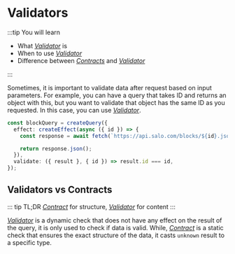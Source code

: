 # Validators

:::tip You will learn

- What [_Validator_](/api/primitives/validator) is
- When to use [_Validator_](/api/primitives/validator)
- Difference between [_Contracts_](/api/primitives/contract) and [_Validator_](/api/primitives/validator)

:::

Sometimes, it is important to validate data after request based on input parameters. For example, you can have a query that takes ID and returns an object with this, but you want to validate that object has the same ID as you requested. In this case, you can use [_Validator_](/api/primitives/validator).

```ts
const blockQuery = createQuery({
  effect: createEffect(async ({ id }) => {
    const response = await fetch(`https://api.salo.com/blocks/${id}.json`);

    return response.json();
  }),
  validate: ({ result }, { id }) => result.id === id,
});
```

## Validators vs Contracts

::: tip TL;DR
[_Contract_](/api/primitives/contract) for structure, [_Validator_](/api/primitives/validator) for content
:::

[_Validator_](/api/primitives/validator) is a dynamic check that does not have any effect on the result of the query, it is only used to check if data is valid. While, [_Contract_](/api/primitives/contract) is a static check that ensures the exact structure of the data, it casts `unknown` result to a specific type.
